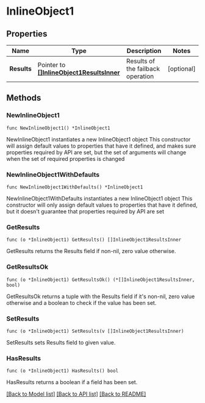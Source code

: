 # InlineObject1

## Properties

Name | Type | Description | Notes
------------ | ------------- | ------------- | -------------
**Results** | Pointer to [**[]InlineObject1ResultsInner**](InlineObject1ResultsInner.md) | Results of the failback operation | [optional] 

## Methods

### NewInlineObject1

`func NewInlineObject1() *InlineObject1`

NewInlineObject1 instantiates a new InlineObject1 object
This constructor will assign default values to properties that have it defined,
and makes sure properties required by API are set, but the set of arguments
will change when the set of required properties is changed

### NewInlineObject1WithDefaults

`func NewInlineObject1WithDefaults() *InlineObject1`

NewInlineObject1WithDefaults instantiates a new InlineObject1 object
This constructor will only assign default values to properties that have it defined,
but it doesn't guarantee that properties required by API are set

### GetResults

`func (o *InlineObject1) GetResults() []InlineObject1ResultsInner`

GetResults returns the Results field if non-nil, zero value otherwise.

### GetResultsOk

`func (o *InlineObject1) GetResultsOk() (*[]InlineObject1ResultsInner, bool)`

GetResultsOk returns a tuple with the Results field if it's non-nil, zero value otherwise
and a boolean to check if the value has been set.

### SetResults

`func (o *InlineObject1) SetResults(v []InlineObject1ResultsInner)`

SetResults sets Results field to given value.

### HasResults

`func (o *InlineObject1) HasResults() bool`

HasResults returns a boolean if a field has been set.


[[Back to Model list]](../README.md#documentation-for-models) [[Back to API list]](../README.md#documentation-for-api-endpoints) [[Back to README]](../README.md)


